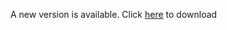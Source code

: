 A new version is available. Click [here](https://github.com/MrFlapstaart/GameOCRTTS/releases) to download
